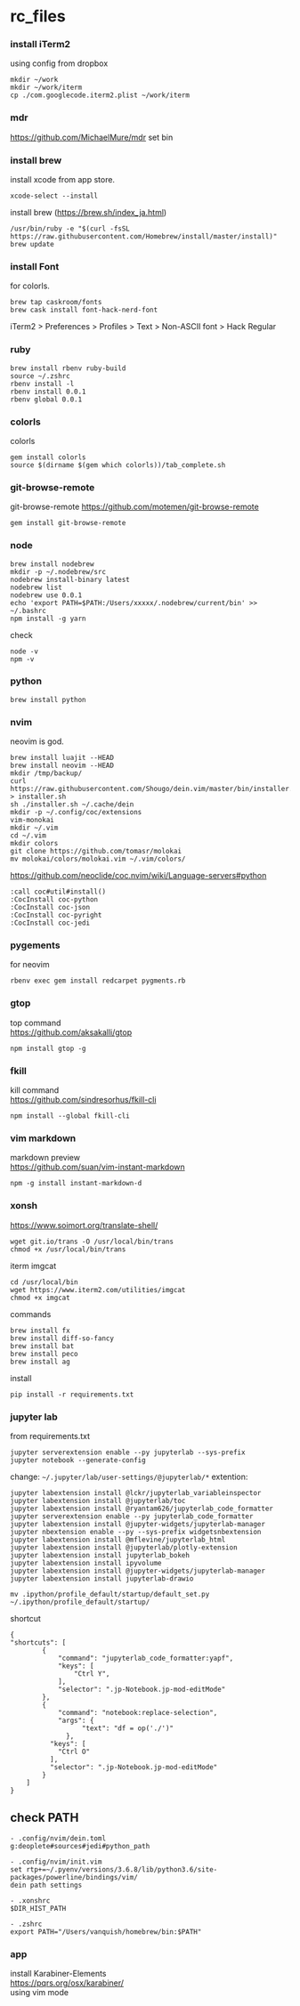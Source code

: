 # rc_files

### install iTerm2
using config from dropbox  
```
mkdir ~/work
mkdir ~/work/iterm
cp ./com.googlecode.iterm2.plist ~/work/iterm
```

### mdr
https://github.com/MichaelMure/mdr
set bin

### install brew
install xcode from app store.  
```
xcode-select --install
```

install brew (https://brew.sh/index_ja.html)
```
/usr/bin/ruby -e "$(curl -fsSL https://raw.githubusercontent.com/Homebrew/install/master/install)"
brew update
```

### install Font
for colorls.
```
brew tap caskroom/fonts
brew cask install font-hack-nerd-font
```
iTerm2 > Preferences > Profiles > Text > Non-ASCII font > Hack Regular


### ruby
```
brew install rbenv ruby-build
source ~/.zshrc
rbenv install -l
rbenv install 0.0.1
rbenv global 0.0.1
```

### colorls
colorls
```
gem install colorls
source $(dirname $(gem which colorls))/tab_complete.sh
```

### git-browse-remote
git-browse-remote
https://github.com/motemen/git-browse-remote
```
gem install git-browse-remote
```

### node
```
brew install nodebrew
mkdir -p ~/.nodebrew/src
nodebrew install-binary latest
nodebrew list
nodebrew use 0.0.1
echo 'export PATH=$PATH:/Users/xxxxx/.nodebrew/current/bin' >> ~/.bashrc
npm install -g yarn
```
check
```
node -v
npm -v
```

### python
```
brew install python
```

### nvim
neovim is god.
```
brew install luajit --HEAD
brew install neovim --HEAD
mkdir /tmp/backup/
curl https://raw.githubusercontent.com/Shougo/dein.vim/master/bin/installer.sh > installer.sh
sh ./installer.sh ~/.cache/dein
mkdir -p ~/.config/coc/extensions
vim-monokai
mkdir ~/.vim
cd ~/.vim
mkdir colors
git clone https://github.com/tomasr/molokai
mv molokai/colors/molokai.vim ~/.vim/colors/
```

https://github.com/neoclide/coc.nvim/wiki/Language-servers#python
```
:call coc#util#install()
:CocInstall coc-python
:CocInstall coc-json
:CocInstall coc-pyright
:CocInstall coc-jedi
```

### pygements
for neovim
```
rbenv exec gem install redcarpet pygments.rb
```

### gtop
top command  
https://github.com/aksakalli/gtop
```
npm install gtop -g
```

### fkill
kill command  
https://github.com/sindresorhus/fkill-cli
```
npm install --global fkill-cli
```

### vim markdown
markdown preview  
https://github.com/suan/vim-instant-markdown
```
npm -g install instant-markdown-d
```

### xonsh
https://www.soimort.org/translate-shell/
```
wget git.io/trans -O /usr/local/bin/trans
chmod +x /usr/local/bin/trans
```
iterm imgcat
```
cd /usr/local/bin
wget https://www.iterm2.com/utilities/imgcat
chmod +x imgcat
```
commands
```
brew install fx
brew install diff-so-fancy
brew install bat
brew install peco
brew install ag
```
install
```
pip install -r requirements.txt
```


### jupyter lab
from requirements.txt
````
jupyter serverextension enable --py jupyterlab --sys-prefix
jupyter notebook --generate-config
````
change:
`~/.jupyter/lab/user-settings/@jupyterlab/*`
extention:
```
jupyter labextension install @lckr/jupyterlab_variableinspector
jupyter labextension install @jupyterlab/toc
jupyter labextension install @ryantam626/jupyterlab_code_formatter
jupyter serverextension enable --py jupyterlab_code_formatter
jupyter labextension install @jupyter-widgets/jupyterlab-manager
jupyter nbextension enable --py --sys-prefix widgetsnbextension
jupyter labextension install @mflevine/jupyterlab_html
jupyter labextension install @jupyterlab/plotly-extension
jupyter labextension install jupyterlab_bokeh
jupyter labextension install ipyvolume
jupyter labextension install @jupyter-widgets/jupyterlab-manager
jupyter labextension install jupyterlab-drawio
```

```
mv .ipython/profile_default/startup/default_set.py ~/.ipython/profile_default/startup/
```

shortcut
```
{  
"shortcuts": [
        {
            "command": "jupyterlab_code_formatter:yapf",
            "keys": [
                "Ctrl Y",
            ],
            "selector": ".jp-Notebook.jp-mod-editMode"
        },
        {
            "command": "notebook:replace-selection",
            "args": {
                  "text": "df = op('./')"
              },
          "keys": [
            "Ctrl O"
          ],
          "selector": ".jp-Notebook.jp-mod-editMode"
        }
    ]
}
```

## check PATH
```
- .config/nvim/dein.toml
g:deoplete#sources#jedi#python_path

- .config/nvim/init.vim
set rtp+=~/.pyenv/versions/3.6.8/lib/python3.6/site-packages/powerline/bindings/vim/
dein path settings

- .xonshrc
$DIR_HIST_PATH

- .zshrc
export PATH="/Users/vanquish/homebrew/bin:$PATH"
```

### app

install Karabiner-Elements  
https://pqrs.org/osx/karabiner/  
using vim mode

